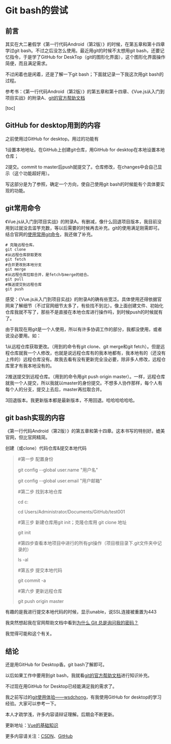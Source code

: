 # Git bash的尝试

## 前言

其实在大二暑假学《第一行代码Android（第2版）》的时候，在第五章和第十四章学过git bash。不过之后没怎么使用。最近用git的时候不太想用git bash，还要记忆指令，于是学了GitHub for DeskTop（git的图形化界面），这个图形化界面操作简便，而且满足需求。

不过闲着也是闲着，还是了解一下git bash；下面就记录一下我这次用git bash的过程。

参考书：《第一行代码Android（第2版）》的第五章和第十四章、《Vue.js从入门到项目实战》的附录A、[git的官方帮助文档](https://help.github.com/cn/github/using-git)

[toc]

## GitHub for desktop用到的内容

之前使用过GitHub for desktop。用过的功能有

1设置本地地址。在GitHub上创建git仓库，用GitHub for desktop在本地设置本地仓库；

2提交。commit to master后push就提交了。仓库修改，在changes中会自己显示（这个功能超好用）。

写这部分是为了参照，确定一个方向，使自己使用git bash的时候能有个具体要实现的功能。

## git常用命令

《Vue.js从入门到项目实战》的附录A。有删减，像什么回退项目版本，我目前没用到过就没去滥竽充数，等以后需要的时候再去补充。git的使用满足刚需即可。结合官网的[使用常用git命令](https://help.github.com/cn/github/using-git/using-common-git-commands)，我还做了补充。

```
# 克隆远程仓库。
git clone
#从远程仓库获取更改
git fetch
#合并更改到本地分支
git merge
#从远程仓库拉取合并，是fetch与merge的结合。
git pull
#推送提交到远程仓库
git push
```

感受：《Vue.js从入门到项目实战》的附录A的确有些宽泛。具体使用还得依据官网来了解细节（不过官网细节太多了，有些找不到北）。像上面创建文件、初始化仓库我就不写了，那些不是直接在本地仓库进行操作吗，到时候push的时候就有了。

由于我现在用git是一个人使用，所以有许多协调工作的部分，我都没使用，或者说没必要用。如：

1从远程仓库获取更改。（用到的命令有git clone、git merge和git fetch）。但是远程仓库就我一个人修改，也就是说远程仓库有的我本地都有，我本地有的（还没有上传的）远程仓库没有。故我去看有没有更新完全没必要，除非多人修改，远程仓库里才有我本地没有的。

2推送提交到远程仓库。（用到的命令用git push origin master）。一样，远程仓库就我一个人提交，所以我就以master的身份提交。不想多人协作那样，每个人有每个人的分支，提交上去后，master再拉取合并。

3回退版本。我更新版本都是最新版本，不用回退。哈哈哈哈哈哈。



## git bash实现的内容

《第一行代码Android（第2版）》的第五章和第十四章。这本书写的特别好。媲美官网，但比官网精简。

创建（或clone）代码仓库&提交本地代码

> #第一步 配置身份
>
> git config --global user.name "用户名"
>
> git config --global user.email "用户邮箱" 
>
> #第二步 找到本地仓库
>
> cd c:
>
> cd Users/Administrator/Documents/GitHub/test001
>
> #第三步 新建仓库用git init；克隆仓库用 git clone 地址
>
> git init
>
> #第四步查看本地项目中进行的所有git操作（项目根目录下.git文件夹中记录的）
>
> ls -al
>
> #第五步 提交本地代码
>
> git commit -a
>
> #第六步 更新远程仓库
>
> git push origin master

有趣的是我进行提交本地代码的时候，显示unable，说SSL连接被重置为443

我突然想起我在官网帮助文档中看到[为什么 Git 总是询问我的密码？](https://help.github.com/cn/github/using-git/why-is-git-always-asking-for-my-password)

我觉得可能和这个有关。

## 结论

还是用GitHub for Desktop香。git bash了解即可。

以后如果工作中要用到git bash，我就看[git的官方帮助文档](https://help.github.com/cn/github/using-git)进行知识补充。

不过现在用GitHub for Desktop已经能满足我的需求了。



我之前写过的[git使用体验——wsdchong](https://blog.csdn.net/weixin_42875245/article/details/106460605)，有我使用GitHub for desktop的学习经验。大家可以参考一下。



本人才疏学浅，许多内容请辩证理解。后期会不断更新。

更新地址：[Vue的基础知识](https://github.com/wsdchong/Front-end-study-notes/blob/master/road/Vue/Vue的基本知识.md)

更多内容请关注：[CSDN](https://blog.csdn.net/weixin_42875245)、[GitHub](https://github.com/wsdchong/Front-end-study-notes)